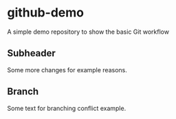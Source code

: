 # github-demo
A simple demo repository to show the basic Git workflow

## Subheader
Some more changes for example reasons.

## Branch

Some text for branching conflict example.
